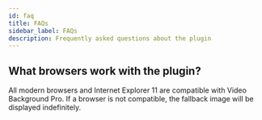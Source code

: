 ```yaml
---
id: faq
title: FAQs
sidebar_label: FAQs
description: Frequently asked questions about the plugin
---
```


## What browsers work with the plugin?

All modern browsers and Internet Explorer 11 are compatible with Video Background Pro. If a browser is not compatible, the fallback image will be displayed indefinitely.